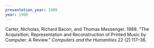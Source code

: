 ```yaml
---
presentation_year: 1988
year: 1988
---
```


Carter, Nicholas, Richard Bacon, and Thomas Messenger. 1988. “The Acquisition, Representation and Reconstruction of Printed Music by Computer: A Review.” <i>Computers and the Humanities</i> 22 (2):117–36.